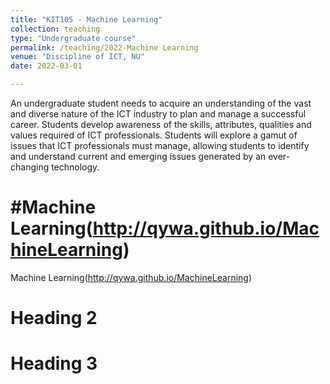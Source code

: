 ```yaml
---
title: "KIT105 - Machine Learning"
collection: teaching
type: "Undergraduate course"
permalink: /teaching/2022-Machine Learning
venue: "Discipline of ICT, NU"
date: 2022-03-01

---
```


An undergraduate student needs to acquire an understanding of the vast and diverse nature of the ICT industry to plan and manage a successful career. Students develop awareness of the skills, attributes, qualities and values required of ICT professionals. Students will explore a gamut of issues that ICT professionals must manage, allowing students to identify and understand current and emerging issues generated by an ever-changing technology.

#Machine Learning(http://qywa.github.io/MachineLearning)
======
Machine Learning(http://qywa.github.io/MachineLearning)

Heading 2
======

Heading 3
======
